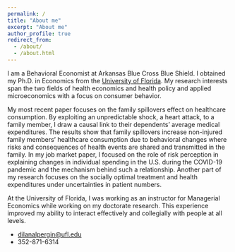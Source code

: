 ```yaml
---
permalink: /
title: "About me"
excerpt: "About me"
author_profile: true
redirect_from: 
  - /about/
  - /about.html
---
```


I am a Behavioral Economist at Arkansas Blue Cross Blue Shield. I obtained my Ph.D. in Economics from the [University of Florida](https://www.ufl.edu/). My research interests span the two fields of health economics and health policy and applied microeconomics with a focus on consumer behavior. 

My most recent paper focuses on the family spillovers effect on healthcare consumption. By exploiting an unpredictable shock, a heart attack, to a family member, I draw a causal link to their dependents’ average medical expenditures. The results show that family spillovers increase non-injured family members’ healthcare consumption due to behavioral changes where risks and consequences of health events are shared and transmitted in the family. In my job market paper, I focused on the role of risk perception in explaining changes in individual spending in the U.S. during the COVID-19 pandemic and the mechanism behind such a relationship. Another part of my research focuses on the socially optimal treatment and health expenditures under uncertainties in patient numbers.

At the University of Florida, I was working as an instructor for Managerial Economics while working on my doctorate research. This experience improved my ability to interact effectively and collegially with people at all levels.  


- [dilanalpergin@ufl.edu](mailto:dilanalpergin@ufl.edu)
- 352-871-6314
